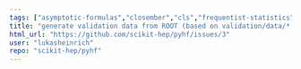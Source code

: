 ```yaml
---
tags: ["asymptotic-formulas","closember","cls","frequentist-statistics","hep","hep-ex","high-energy-physics","histfactory","jax","numpy","python","pytorch","scientific-computations","scikit-hep","scipy","statistical-inference","statistics","tensorflow"]
title: "generate validation data from ROOT (based on validation/data/*.json)"
html_url: "https://github.com/scikit-hep/pyhf/issues/3"
user: "lukasheinrich"
repo: "scikit-hep/pyhf"
---
```


